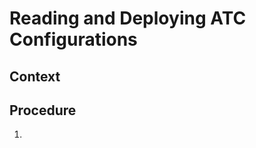 <!-- loio657285a09f7148d894c27bb8e17827cf -->

# Reading and Deploying ATC Configurations



## Context



## Procedure

1.  
